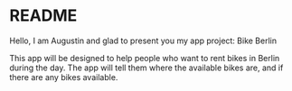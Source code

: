 # README

Hello, I am Augustin and glad to present you my app project: Bike Berlin

This app will be designed to help people who want to rent bikes in Berlin during the day. The app will tell them where the available bikes are, and if there are any bikes available. 
